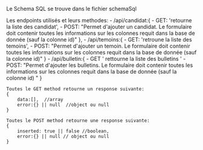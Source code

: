 Le Schema SQL se trouve dans le fichier schemaSql

Les endpoints utilisés et leurs methodes:
	- /api/candidat:{
		- GET: 'retourne la liste des candidat',
		- POST: "Permet d'ajouter un candidat. Le formulaire doit contenir toutes les informations sur les colonnes requit dans la base de donnée (sauf la colonne id)"
	},
	- /api/temoins:{
		- GET: 'retroune la liste des temoins',
		- POST: "Permet d'ajouter un temoin. Le formulaire doit contenir toutes les  informations sur les colonnes requit dans la base de donnée (sauf la colonne id)"
	}
	- /api/bulletin:{
		- GET ' rettourne la liste des bulletins '
		- POST: "Permet d'ajouter les bulletins. Le formulaire doit contenir toutes les informations sur les colonnes requit dans la base de donnée (sauf la colonne id) "
	}

	Toutes le GET method retourne un response suivante:
	{
		data:[],  //array
		error:{} || null  //object ou null
	}

	Toutes le POST method retourne une response suivante:
	{
		inserted: true || false //boolean,
		error:{} || null // object ou null
	}
